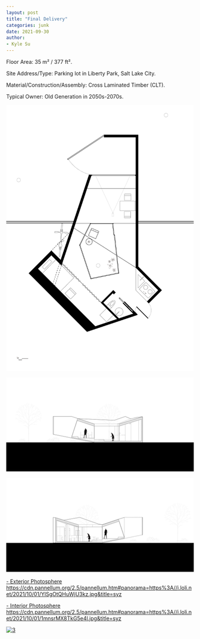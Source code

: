 ```yaml
---
layout: post
title: "Final Delivery"
categories: junk
date: 2021-09-30
author:
- Kyle Su
---
```


Floor Area: 35 m² / 377 ft².

Site Address/Type: Parking lot in Liberty Park, Salt Lake City.

Material/Construction/Assembly: Cross Laminated Timber (CLT).

Typical Owner: Old Generation in 2050s-2070s.


![3](https://github.com/Kyle7914/2021Fall-studio/blob/master/assets/plan%20adj%204%20%5B%E8%BD%AC%E6%8D%A2%5D-01.jpg?raw=true)

![5](https://github.com/Kyle7914/2021Fall-studio/blob/master/assets/Section%20L%20%5B%E8%BD%AC%E6%8D%A2%5D-01.jpg?raw=true)

![5](https://github.com/Kyle7914/2021Fall-studio/blob/master/assets/Section%20R%20%5B%E8%BD%AC%E6%8D%A2%5D-01.jpg?raw=true)


[- Exterior Photosphere](https://cdn.pannellum.org/2.5/pannellum.htm#panorama=https%3A//i.loli.net/2021/10/01/YlSgOtQHuWjU3kz.jpg&title=syz)
https://cdn.pannellum.org/2.5/pannellum.htm#panorama=https%3A//i.loli.net/2021/10/01/YlSgOtQHuWjU3kz.jpg&title=syz

[- Interior Photosphere](https://cdn.pannellum.org/2.5/pannellum.htm#panorama=https%3A//i.loli.net/2021/10/01/1mnsrMX8TkG5e4l.jpg&title=syz)
https://cdn.pannellum.org/2.5/pannellum.htm#panorama=https%3A//i.loli.net/2021/10/01/1mnsrMX8TkG5e4l.jpg&title=syz

[![3](https://github.com/Kyle7914/2021Fall-studio/blob/master/assets/C0129_1.gif?raw=true)](https://cdn.pannellum.org/2.5/pannellum.htm#panorama=https%3A//i.loli.net/2021/10/01/1mnsrMX8TkG5e4l.jpg&title=syz)
